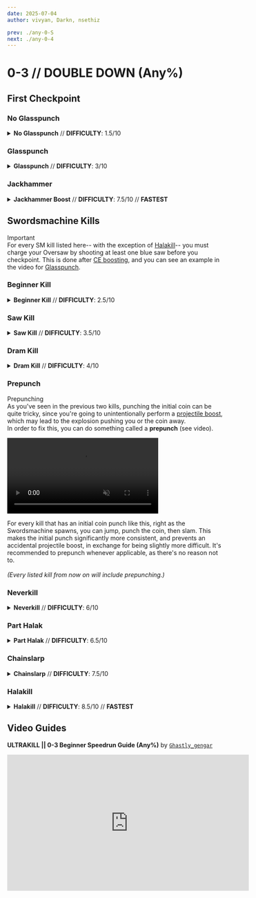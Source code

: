 ```yaml
---
date: 2025-07-04
author: vivyan, Darkn, nsethiz

prev: ./any-0-S
next: ./any-0-4
---
```


# 0-3 // DOUBLE DOWN (Any%)

## First  Checkpoint

<div class="hidden-header">

### No Glasspunch

</div>

<details class="easy">
    <summary>
        <b>No Glasspunch</b> // <b>DIFFICULTY</b>: 1.5/10
    </summary>
    <p>
        In the start room, <a href="/speedrun-tech#slam-storage">slam store</a> and <a href="/speedrun-tech#dives">dive</a> through the opening doors.
    </p>
    <p>
        Look up and shoot a rocket at the glass, preferably as soon as possible, to break the glass. <a href="/speedrun-tech#ub-ultraboost">Ultraboost</a> up, dash toward the door and slam (if necessary).
    </p>
    <p>
        Once through the door, <a href="/speedrun-tech#ce-boost-core-eject-boost">CE boost</a> up the stairs and <a href="/speedrun-tech#slide-jump">slide jump</a> as many times as needed to get you to the checkpoint.
    </p>
    <video width="500" height="auto" loop controls muted>
        <source src="https://i.imgur.com/F8t0fSk.mp4" type="video/mp4">
    </video>
</details>

<div class="hidden-header">

### Glasspunch

</div>

<details class="easy">
    <summary>
        <b>Glasspunch</b> // <b>DIFFICULTY</b>: 3/10
    </summary>
    <p>
        In the start room, <a href="/speedrun-tech#slam-storage">slam store</a> and <a href="/speedrun-tech#dives">dive</a> through the opening doors.
    </p>
    <p>
        Look up and <a href="/speedrun-tech#ub-ultraboost">ultraboost</a>. Once you've reached the height of the door, dash toward it and slam (if necessary). You must <a href="/speedrun-tech#ub-ultraboost">UB</a> at the right time, as if you do it too early you won't be launched straight, and won't be properly aligned with the door.
    </p>
    <video width="500" height="auto" loop controls muted>
        <source src="https://i.imgur.com/UUWZ73y.mp4" type="video/mp4">
    </video>
</details>

<div class="hidden-header">

### Jackhammer

</div>

<details class="hard">
    <summary>
        <b>Jackhammer Boost</b> // <b>DIFFICULTY</b>: 7.5/10 // <b>FASTEST</b>
    </summary>
    <p>
        In the start room, <a href="/speedrun-tech#slam-storage">slam store</a> and <a href="/speedrun-tech#dives">dive</a> through the opening doors.
    </p>
    <p>
        Look up and <a href="/speedrun-tech#ub-ultraboost">ultraboost</a>. You may do either the <a href="#glasspunch">glasspunch</a> or <a href="#no-glasspunch">no glasspunch</a> variation.
    </p>
    <p>
        After <a href="/speedrun-tech#ub-ultraboost">UBing</a>, swap to the alternate shotgun (it doesn't matter which variation) and charge the primary fire. Dash and slide through the door, quickly flick around, and hit one of the Strays with the Jackhammer. If done correctly, you will be launched toward the checkpoint.
    </p>
    <div class="caution">
        <div class="caution-header">
            <i class="fa-solid fa-bell"></i>
            Important
        </div>
        For whatever reason, you <b>must</b> quickly swap to another weapon after hitting the Stray with the Jackhammer. Failing to do so will result in significantly less speed, roughly <i>70-80</i> hu/s rather than <i>160-180</i> hu/s.
    </div>
    <br />
    <div class="caution">
        <div class="caution-header">
            <i class="fa-solid fa-lightbulb"></i>
            Tips
        </div>
        You must time your dash right so that you can slide under the door. If you have to slam or are too far from the door, you won't have a red guage on your jackhammer.
    </div>
    <br />
    <video width="500" height="auto" loop controls muted>
        <source src="https://i.imgur.com/COHg6rH.mp4" type="video/mp4">
    </video>
</details>

## Swordsmachine Kills
<div class="important">
    <div class="important-header">
        <i class="fa-solid fa-bell"></i>
        Important
    </div>
    For every SM kill listed here-- with the exception of <a href="#halakill">Halakill</a>-- you must charge your Oversaw by shooting at least one blue saw before you checkpoint. This is done after <a href="/speedrun-tech#ce-boost-core-eject-boost">CE boosting</a>, and you can see an example in the video for <a href="#glasspunch">Glasspunch</a>.
</div>

<div class="hidden-header">

### Beginner Kill

</div>

<details class="easy">
    <summary>
        <b>Beginner Kill</b> // <b>DIFFICULTY</b>: 2.5/10
    </summary>
    <p>
        Immediately after checkpointing, dash then <a href="/speedrun-tech#dash-jump">dash jump</a> through the door. <br />
        As soon as you get through the door, shoot your Oversaw and quickly swap to the Pump Charge shotgun. Pump it twice and shoot the Swordsmachine at the right time to <a href="/speedrun-tech#shotgun-parry">shotgun parry</a>.
    </p>
    <p>
        Immediately swap to the Marksman revolver, jump, and look straight down. Throw a coin, swap back to the Pump Charge shotgun, then <a href="/speedrun-tech#coin-punch">coinpunch</a>. <br />
        As you're punching the coin, pump the Pump Charge twice again.
    </p>
    <p>
        Punch the same coin again as you're falling down, then when you land jump and punch the coin a third time. Slam down and hit the SM with a point-blank shotgun shot.
    </p>
    <p>
        Swap to the Piercer alternate revolver. Begin charging it, then jump and punch the coin for a fourth time. <br />
        Slam down, look up, then shoot the coin through the SM's head with the <a href="/speedrun-tech#slab-coins">slabcoin</a>. <br />
        Very quickly swap to the Electric Railcanon and hit the coin with it too, performing a <a href="/speedrun-tech#ricostacks">ricostack</a>.
    </p>
    <p>
        Swap to the SRS rocket launcher, and perform an <a href="/speedrun-tech#s-r-s-combo">SRS punch</a> to finish out the kill.
    </p>
    <video width="500" height="auto" loop controls muted>
        <source src="https://i.imgur.com/y9qMgdL.mp4" type="video/mp4">
    </video>
    <p>
        After killing, perform a <a href="/speedrun-tech#slideways-exit">Slideways Exit</a> to finish the level.
    </p>
</details>

<div class="hidden-header">

### Saw Kill

</div>

<details class="easy">
    <summary>
        <b>Saw Kill</b> // <b>DIFFICULTY</b>: 3.5/10
    </summary>
    <p>
        Immediately after checkpointing, dash then <a href="/speedrun-tech#dash-jump">dash jump</a> through the door. <br />
        As soon as you get through the door, shoot your Oversaw and very quickly swap to the Marksman revolver and throw a coin. <br />
        Immediately after, swap to the Pump Charge shotgun and begin pumping it twice.
    </p>
    <p>
        Punch the coin you threw so that it's placed behind you by the time you've landed on the ground. <br />
        Shoot the Swordsmachine at the right time to <a href="/speedrun-tech#shotgun-parry">shotgun parry</a>. Immediately turn around and punch the coin.
    </p>
    <p>
        Swap to another stock shotgun and shoot the SM point-blank. Swap back to the Pump Charge, and begin pumping it twice. <br />
        Jump and punch the coin again while pumping, then punch it a fourth time while in the air.
    </p>
    <p>
        Slam down and hit the SM with your pumped shotgun. <br />
        Jump up and punch the coin again for a fifth time. Swap back to another shotgun, slam down, and shoot the SM. <br />
        Lastly, jump, punch the coin for the seventh and final time, look down, and shoot the coin with the Marksman soon after punching it.
    </p>
    <video width="500" height="auto" loop controls muted>
        <source src="https://i.imgur.com/GG04EZf.mp4" type="video/mp4">
    </video>
    <p>
        After killing, perform a <a href="/speedrun-tech#slideways-exit">Slideways Exit</a> to finish the level.
    </p>
</details>

<div class="hidden-header">

### Dram Kill

</div>

<details class="medium">
    <summary>
        <b>Dram Kill</b> // <b>DIFFICULTY</b>: 4/10
    </summary>
    <p>
        [TBA]
    </p>
    <video width="500" height="auto" loop controls muted>
        <source src="https://i.imgur.com/Re0kIEx.mp4" type="video/mp4">
    </video>
    <p>
        After killing, perform a <a href="/speedrun-tech#slideways-exit">Slideways Exit</a> to finish the level.
    </p>
</details>

<div class="hidden-header">

### Prepunch
</div>

<div class="note">
    <div class="note-header">
        <i class="fa-solid fa-circle-exclamation"></i>
        Prepunching
    </div>
    As you've seen in the previous two kills, punching the initial coin can be quite tricky, since you're going to unintentionally perform a <a href="/speedrun-tech#pboost-projectile-boost">projectile boost</a>, which may lead to the explosion pushing you or the coin away. <br />
    In order to fix this, you can do something called a <b>prepunch</b> (see video).
    <p>
        <video width="350" height="auto" loop controls muted>
            <source src="https://i.imgur.com/94lLgMU.mp4" type="video/mp4">
        </video>
    </p>
    For every kill that has an initial coin punch like this, right as the Swordsmachine spawns, you can jump, punch the coin, then slam. This makes the initial punch significantly more consistent, and prevents an accidental projectile boost, in exchange for being slightly more difficult. It's recommended to prepunch whenever applicable, as there's no reason not to. <br />
    <br />
    <i>(Every listed kill from now on will include prepunching.)</i>
 </div>

<div class="hidden-header">

### Neverkill

</div>

<details class="medium">
    <summary>
        <b>Neverkill</b> // <b>DIFFICULTY</b>: 6/10
    </summary>
    <p>
        [TBA]
    </p>
    <video width="500" height="auto" loop controls muted>
        <source src="https://i.imgur.com/iOF67uQ.mp4" type="video/mp4">
    </video>
    <p>
        After killing, perform a <a href="/speedrun-tech#slideways-exit">Slideways Exit</a> to finish the level.
    </p>
</details>

<div class="hidden-header">

### Part Halak

</div> 

<details class="medium">
    <summary>
        <b>Part Halak</b> // <b>DIFFICULTY</b>: 6.5/10
    </summary>
    <p>
        Immediately after checkpointing, dash then <a href="/speedrun-tech#dash-jump">dash jump</a> through the door.
        As soon as you get through the door, shoot your Oversaw and very quickly swap to the Marksman revolver and throw a coin then immediately do a <a href="/speedrun-tech#deadcoins">deadcoin. </a> 
        Immediately after doing the deadcoin switch to Sawed-on and start charging the chainsaw.
    </p>
    <p>
        Do a prepunch then <a href="/speedrun-tech#shotgun-parry">shotgun parry</a> Swordsmachine then instantly punch the coin again and slam then pull out <a href="/general-info#e-rail">E Rail </a> and shoot the coin through Swordsmachine, then instantly flick down and throw another coin while either looking straight down or to the side like in the video.
    </p>
    <p>
        Wait a little bit for the electric beam to connect with the coin then whip the coin and <a href="/speedrun-tech#fast-coin>">fast coin</a> at the same time. Right after fast coining jump and punch the coin while still in the air, then slam and use <a href="/general-infol#s-r-s-srs">S.R.S Cannon </a> to finish the kill. 
    </p>
    <p>
     <video width="500" height="auto" loop controls muted>
        <source src="https://i.imgur.com/6bHscfV.mp4" type="video/mp4">
    </video>
    </p>
    <p>
        After killing, perform a <a href="/speedrun-tech#slideways-exit">Slideways Exit</a> to finish the level.
    </p>
    </br>
<div class="caution">
        <div class="caution-header">
            <i class="fa-solid fa-lightbulb"></i>
            Part Halak Optimization
        </div>
        <b> Ricostack </b> // <b>DIFFICULTY</b>: 7/10 // <b> FASTER </b>

Instead of instantly shooting the coin at the end you wait a little bit, aim, and then make sure you <b> SHOOT THE COIN. </b> the timing is odd but it can get consistent with practice. 

Use style meter to check if you are doing it correctly. It should say <b>ULTRA</b>ricoshot x15 twice and <b>ULTRA</b>ricoshot x14 once. (See video to check) 
<p>
     <video width="500" height="auto" loop controls muted>
        <source src="https://i.imgur.com/Lrbwuwg.mp4" type="video/mp4">
    </video>
    </p>
</div>
</details>

<div class="hidden-header">

### Chainslarp

</div>

<details class="hard">
    <summary>
        <b>Chainslarp</b> // <b>DIFFICULTY</b>: 7.5/10
    </summary>
    <p>
        [TBA]
    </p>
    <video width="500" height="auto" loop controls muted>
        <source src="https://i.imgur.com/KK5SRT1.mp4" type="video/mp4">
    </video>
    <p>
        After killing, perform a <a href="/speedrun-tech#slideways-exit">Slideways Exit</a> to finish the level.
    </p>
</details>

<div class="hidden-header">

### Halakill

</div>

<details class="hard">
    <summary>
        <b>Halakill</b> // <b>DIFFICULTY</b>: 8.5/10 // <b>FASTEST</b>
    </summary>
    <p>
        Immediately after checkpointing, dash then <a href="/speedrun-tech#dash-jump">dash jump</a> through the door.
        As soon as you get through the door, shoot your Oversaw and very quickly swap to the Marksman revolver and throw a coin then immediately do a <a href="/speedrun-tech#deadcoins">deadcoin. </a> 
        Immediately after doing the deadcoin switch to Sawed-on and start charging the chainsaw.
    </p>
    <p>
        Do a prepunch then <a href="/speedrun-tech#shotgun-parry">shotgun parry</a> Swordsmachine then instantly pull out Jumpstart nailgun and attach it to Swordsmachine. You have around a 100 milisecond window to do this (you want to attach it before he sits on the ground after the parry.) After attaching the jumpstart, equip <a href="/general-info#e-rail">E Rail </a> and shoot the coin through Swordsmachine then instantly flick down and throw a coin and instantly whip it and do a <a href="/speedrun-tech#fast-coin>">fast coin</a> at the same time.
    </p>
    <p>
        To finish the kill jump after throwing the coin and punch it then aim above Swordsmachine and shoot the coin with the Marksman Revolver. When done correctly It should say in the style meter: <b>ULTRA</b>ricoshot x13 twice and <b>ULTRA</b>ricoshot x12 once. The timing will get consistent with practice
    </p>
    <div class="caution">
    <div class="caution-header">
        <i class="fa-solid fa-lightbulb"></i>
        Tips
    </div>
    If it is showing <b>ULTRA</b>ricoshot x24 you aren't shooting the coin. <br />
    If it shows <b>ricoshot</b> x25, you are shooting the coin too late
</div>
<br />
    <video width="500" height="auto" loop controls muted>
        <source src="https://i.imgur.com/UJ0i70L.mp4" type="video/mp4">
    </video>
    <p>
        After killing, perform a <a href="/speedrun-tech#slideways-exit">Slideways Exit</a> to finish the level.
    </p>
</details>

## Video Guides
<b>ULTRAKILL || 0-3 Beginner Speedrun Guide (Any%)</b> by <a href="https://www.youtube.com/@ghastly_gengar/videos"><code>Ghastly_gengar</code></a>
<iframe width="560" height="315" src="https://www.youtube.com/embed/CjiJOi7Y4q0" frameborder="0" allow="accelerometer; autoplay; clipboard-write; encrypted-media; gyroscope; picture-in-picture" allowfullscreen></iframe>